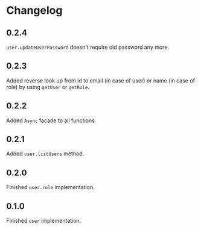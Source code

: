 # Changelog

## 0.2.4

`user.updateUserPassword` doesn't require old password any more.

## 0.2.3

Added reverse look up from id to email (in case of user) or name (in case of role) by using `getUser` or `getRole`.

## 0.2.2

Added `Async` facade to all functions.

## 0.2.1

Added `user.listUsers` method.

## 0.2.0

Finished `user.role` implementation.

## 0.1.0

Finished `user` implementation.
